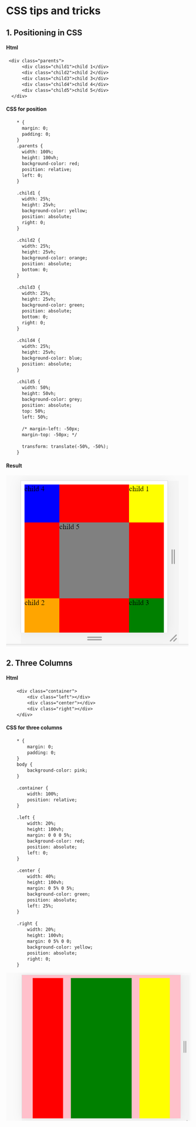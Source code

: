 # CSS tips and tricks

## 1. Positioning in CSS

#### Html

     <div class="parents">
          <div class="child1">child 1</div>
          <div class="child2">child 2</div>
          <div class="child3">child 3</div>
          <div class="child4">child 4</div>
          <div class="child5">child 5</div>
      </div>

#### CSS for position

        * {
          margin: 0;
          padding: 0;
        }
        .parents {
          width: 100%;
          height: 100vh;
          background-color: red;
          position: relative;
          left: 0;
        }

        .child1 {
          width: 25%;
          height: 25vh;
          background-color: yellow;
          position: absolute;
          right: 0;
        }

        .child2 {
          width: 25%;
          height: 25vh;
          background-color: orange;
          position: absolute;
          bottom: 0;
        }

        .child3 {
          width: 25%;
          height: 25vh;
          background-color: green;
          position: absolute;
          bottom: 0;
          right: 0;
        }

        .child4 {
          width: 25%;
          height: 25vh;
          background-color: blue;
          position: absolute;
        }

        .child5 {
          width: 50%;
          height: 50vh;
          background-color: grey;
          position: absolute;
          top: 50%;
          left: 50%;

          /* margin-left: -50px;
          margin-top: -50px; */

          transform: translate(-50%, -50%);
        }

#### Result

![CSS position result](https://github.com/cknitin/CSS/blob/master/Position/images/Position.PNG)

## 2. Three Columns

#### Html

        <div class="container">
            <div class="left"></div>
            <div class="center"></div>
            <div class="right"></div>
        </div>

#### CSS for three columns

        * {
            margin: 0;
            padding: 0;
        }
        body {
            background-color: pink;
        }

        .container {
            width: 100%;
            position: relative;
        }

        .left {
            width: 20%;
            height: 100vh;
            margin: 0 0 0 5%;
            background-color: red;
            position: absolute;
            left: 0;
        }

        .center {
            width: 40%;
            height: 100vh;
            margin: 0 5% 0 5%;
            background-color: green;
            position: absolute;
            left: 25%;
        }

        .right {
            width: 20%;
            height: 100vh;
            margin: 0 5% 0 0;
            background-color: yellow;
            position: absolute;
            right: 0;
        }

![Three Column result](https://github.com/cknitin/CSS/blob/master/Position/images/three-column.PNG)
